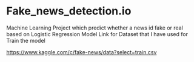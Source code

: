 # Fake_news_detection.io
Machine Learning Project which predict whether a news id fake or real based on Logistic Regression Model
Link for Dataset that I have used for Train the model

https://www.kaggle.com/c/fake-news/data?select=train.csv
